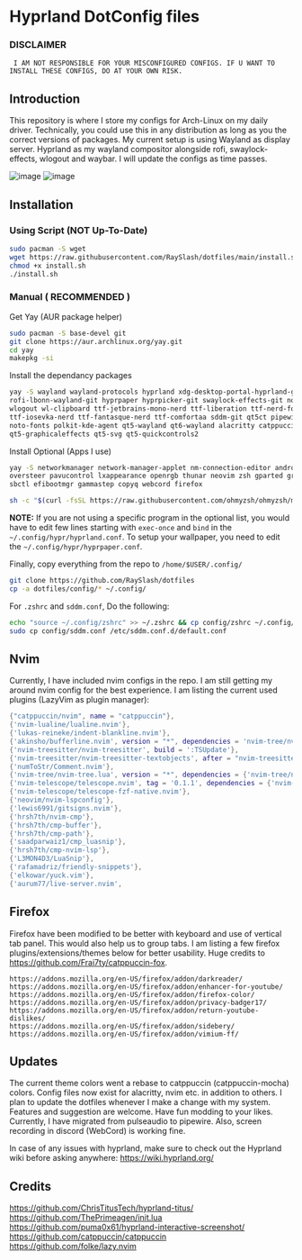 # Hyprland DotConfig files

### DISCLAIMER

``` I AM NOT RESPONSIBLE FOR YOUR MISCONFIGURED CONFIGS. IF U WANT TO INSTALL THESE CONFIGS, DO AT YOUR OWN RISK.```

## Introduction
This repository is where I store my configs for Arch-Linux on my daily driver. Technically, you could use this in any distribution as long as you the correct versions of packages. My current setup is using Wayland as display server. Hyprland as my wayland compositor alongside rofi, swaylock-effects, wlogout and waybar. I will update the configs as time passes.

![image](https://github.com/RaySlash/dotfiles/assets/45141270/7c1b3f05-753e-42b9-8994-6b7db3ad11be)
![image](https://github.com/RaySlash/dotfiles/assets/45141270/6f777357-c407-4af1-a7cd-bda81217494a)

## Installation

### Using Script (NOT Up-To-Date)
``` bash
sudo pacman -S wget
wget https://raw.githubusercontent.com/RaySlash/dotfiles/main/install.sh
chmod +x install.sh
./install.sh
```


### Manual ( **RECOMMENDED** )
Get Yay (AUR package helper)
``` bash
sudo pacman -S base-devel git
git clone https://aur.archlinux.org/yay.git
cd yay
makepkg -si
```

Install the dependancy packages
``` bash
yay -S wayland wayland-protocols hyprland xdg-desktop-portal-hyprland-git waybar-hyprland \
rofi-lbonn-wayland-git hyprpaper hyprpicker-git swaylock-effects-git noto-fonts-emoji neofetch mpd \
wlogout wl-clipboard ttf-jetbrains-mono-nerd ttf-liberation ttf-nerd-fonts-symbols-common \
ttf-iosevka-nerd ttf-fantasque-nerd ttf-comfortaa sddm-git qt5ct pipewire pipewire-pulse wireplumber \
noto-fonts polkit-kde-agent qt5-wayland qt6-wayland alacritty catppuccin-gtk-theme-mocha sddm-catppuccin-git \ 
qt5-graphicaleffects qt5-svg qt5-quickcontrols2
```
Install Optional (Apps I use)
``` bash
yay -S networkmanager network-manager-applet nm-connection-editor android-tools kdeconnect linux-headers \
oversteer pavucontrol lxappearance openrgb thunar neovim zsh gparted grimshot \
sbctl efibootmgr gammastep copyq webcord firefox

sh -c "$(curl -fsSL https://raw.githubusercontent.com/ohmyzsh/ohmyzsh/master/tools/install.sh)"
```

**NOTE:** If you are not using a specific program in the optional list, you would have to edit few lines starting with ```exec-once``` and ```bind``` in the ```~/.config/hypr/hyprland.conf```. To setup your wallpaper, you need to edit the ```~/.config/hypr/hyprpaper.conf```.

Finally, copy everything from the repo to ```/home/$USER/.config/```
``` bash
git clone https://github.com/RaySlash/dotfiles
cp -a dotfiles/config/* ~/.config/
```
For ```.zshrc``` and ```sddm.conf```, Do the following:
``` bash
echo "source ~/.config/zshrc" >> ~/.zshrc && cp config/zshrc ~/.config/
sudo cp config/sddm.conf /etc/sddm.conf.d/default.conf
```

## Nvim
Currently, I have included nvim configs in the repo. I am still getting my around nvim config for the best experience. I am listing the current used plugins (LazyVim as plugin manager):
```lua
{"catppuccin/nvim", name = "catppuccin"},
{'nvim-lualine/lualine.nvim'},
{'lukas-reineke/indent-blankline.nvim'},
{'akinsho/bufferline.nvim', version = "*", dependencies = 'nvim-tree/nvim-web-devicons'},
{'nvim-treesitter/nvim-treesitter', build = ':TSUpdate'},
{'nvim-treesitter/nvim-treesitter-textobjects', after = "nvim-treesitter", requires = "nvim-treesitter/nvim-treesitter"},
{'numToStr/Comment.nvim'},
{'nvim-tree/nvim-tree.lua', version = "*", dependencies = {'nvim-tree/nvim-web-devicons'}},
{'nvim-telescope/telescope.nvim', tag = '0.1.1', dependencies = {'nvim-lua/plenary.nvim'}},
{'nvim-telescope/telescope-fzf-native.nvim'},
{'neovim/nvim-lspconfig'},
{'lewis6991/gitsigns.nvim'},
{'hrsh7th/nvim-cmp'},
{'hrsh7th/cmp-buffer'},
{'hrsh7th/cmp-path'},
{'saadparwaiz1/cmp_luasnip'},
{'hrsh7th/cmp-nvim-lsp'},
{'L3MON4D3/LuaSnip'},
{'rafamadriz/friendly-snippets'},
{'elkowar/yuck.vim'},
{'aurum77/live-server.nvim',
```

## Firefox
Firefox have been modified to be better with keyboard and use of vertical tab panel. This would also help us to group tabs. I am listing a few firefox plugins/extensions/themes below for better usability. Huge credits to https://github.com/Frai7ty/catppuccin-fox.
```
https://addons.mozilla.org/en-US/firefox/addon/darkreader/
https://addons.mozilla.org/en-US/firefox/addon/enhancer-for-youtube/
https://addons.mozilla.org/en-US/firefox/addon/firefox-color/
https://addons.mozilla.org/en-US/firefox/addon/privacy-badger17/
https://addons.mozilla.org/en-US/firefox/addon/return-youtube-dislikes/
https://addons.mozilla.org/en-US/firefox/addon/sidebery/
https://addons.mozilla.org/en-US/firefox/addon/vimium-ff/
```

## Updates
The current theme colors went a rebase to catppuccin (catppuccin-mocha) colors. Config files now exist for alacritty, nvim etc. in addition to others. I plan to update the dotfiles whenever I make a change with my system. Features and suggestion are welcome. Have fun modding to your likes. Currently, I have migrated from pulseaudio to pipewire. Also, screen recording in discord (WebCord) is working fine.

In case of any issues with hyprland, make sure to check out the Hyprland wiki before asking anywhere: https://wiki.hyprland.org/

## Credits
https://github.com/ChrisTitusTech/hyprland-titus/<br>
https://github.com/ThePrimeagen/init.lua<br>
https://github.com/puma0x61/hyprland-interactive-screenshot/<br>
https://github.com/catppuccin/catppuccin<br>
https://github.com/folke/lazy.nvim<br>
